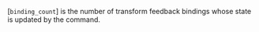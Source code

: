 [`binding_count`] is the number of transform feedback bindings whose
state is updated by the command.